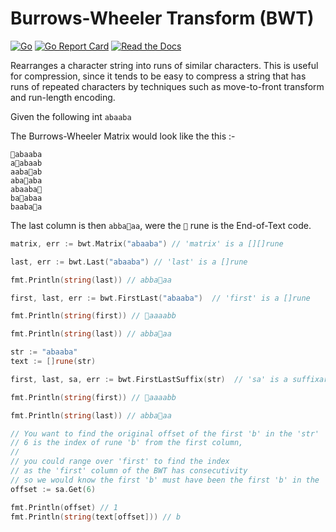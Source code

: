 # Burrows-Wheeler Transform (BWT)

[![Go](https://github.com/rossmerr/bwt/actions/workflows/go.yml/badge.svg)](https://github.com/rossmerr/bwt/actions/workflows/go.yml)
[![Go Report Card](https://goreportcard.com/badge/github.com/rossmerr/bwt)](https://goreportcard.com/report/github.com/rossmerr/bwt)
[![Read the Docs](https://pkg.go.dev/badge/golang.org/x/pkgsite)](https://pkg.go.dev/github.com/rossmerr/bwt)

Rearranges a character string into runs of similar characters. This is useful for compression, since it tends to be easy to compress a string that has runs of repeated characters by techniques such as move-to-front transform and run-length encoding.

Given the following int `abaaba`

The Burrows-Wheeler Matrix would look like the this :-

```
abaaba
aabaab
aabaab
abaaba
abaaba
baabaa
baabaa
```

The last column is then `abbaaa`, were the `` rune is the End-of-Text code.

```go
matrix, err := bwt.Matrix("abaaba") // 'matrix' is a [][]rune
```

```go
last, err := bwt.Last("abaaba") // 'last' is a []rune

fmt.Println(string(last)) // abbaaa
```

```go
first, last, err := bwt.FirstLast("abaaba")  // 'first' is a []rune

fmt.Println(string(first)) // aaaabb

fmt.Println(string(last)) // abbaaa
```

```go
str := "abaaba"
text := []rune(str)

first, last, sa, err := bwt.FirstLastSuffix(str)  // 'sa' is a suffixarray.Suffix

fmt.Println(string(first)) // aaaabb

fmt.Println(string(last)) // abbaaa

// You want to find the original offset of the first 'b' in the 'str'
// 6 is the index of rune 'b' from the first column,
//
// you could range over 'first' to find the index
// as the 'first' column of the BWT has consecutivity
// so we would know the first 'b' must have been the first 'b' in the 'str'
offset := sa.Get(6)

fmt.Println(offset) // 1
fmt.Println(string(text[offset])) // b

```
